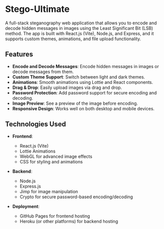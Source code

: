 # Stego-Ultimate

A full-stack steganography web application that allows you to encode and decode hidden messages in images using the Least Significant Bit (LSB) method. The app is built with React.js (Vite), Node.js, and Express, and it supports custom themes, animations, and file upload functionality.

## Features

- **Encode and Decode Messages**: Encode hidden messages in images or decode messages from them.
- **Custom Theme Support**: Switch between light and dark themes.
- **Animations**: Smooth animations using Lottie and React components.
- **Drag & Drop**: Easily upload images via drag and drop.
- **Password Protection**: Add password support for secure encoding and decoding.
- **Image Preview**: See a preview of the image before encoding.
- **Responsive Design**: Works well on both desktop and mobile devices.

## Technologies Used

- **Frontend**: 
  - React.js (Vite)
  - Lottie Animations
  - WebGL for advanced image effects
  - CSS for styling and animations

- **Backend**:
  - Node.js
  - Express.js
  - Jimp for image manipulation
  - Crypto for secure password-based encoding/decoding

- **Deployment**: 
  - GitHub Pages for frontend hosting
  - Heroku (or other platforms) for backend hosting
